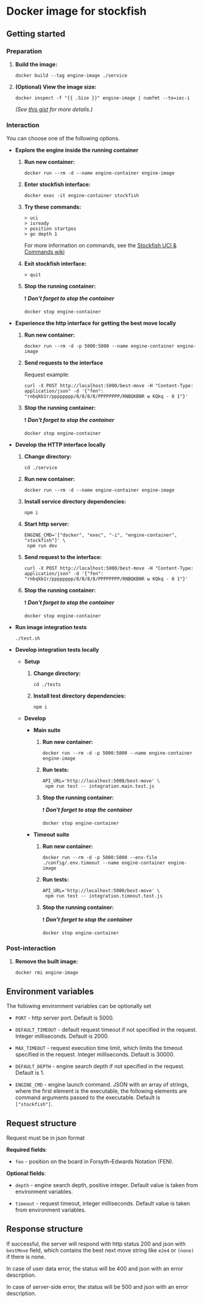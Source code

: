 # Docker image for stockfish

## Getting started

### Preparation

1. **Build the image:**

    ```
    docker build --tag engine-image ./service
    ```

2. **(Optional) View the image size:**

    ```
    docker inspect -f "{{ .Size }}" engine-image | numfmt --to=iec-i
    ```

    *(See [this gist](https://gist.github.com/MichaelSimons/fb588539dcefd9b5fdf45ba04c302db6) for more details.)*

### Interaction

You can choose one of the following options.

* **Explore the engine inside the running container**

    1. **Run new container:**

        ```
        docker run --rm -d --name engine-container engine-image
        ```

    2. **Enter stockfish interface:**

        ```
        docker exec -it engine-container stockfish
        ```

    3. **Try these commands:**

        ```
        > uci
        > isready
        > position startpos
        > go depth 1
        ```

        For more information on commands, see the [Stockfish UCI & Commands wiki](https://github.com/official-stockfish/Stockfish/wiki/UCI-&-Commands)

    4. **Exit stockfish interface:**

        ```
        > quit
        ```

    5. **Stop the running container:**

        ❗ **_Don't forget to stop the container_**

        ```
        docker stop engine-container
        ```

* **Experience the http interface for getting the best move locally**

    1. **Run new container:**

        ```
        docker run --rm -d -p 5000:5000 --name engine-container engine-image
        ```

    2. **Send requests to the interface**

        Request example:

        ```
        curl -X POST http://localhost:5000/best-move -H "Content-Type: application/json" -d '{"fen": "rnbqkb1r/pppppppp/8/8/8/8/PPPPPPPP/RNBQKBNR w KQkq - 0 1"}'
        ```

    3. **Stop the running container:**

        ❗ **_Don't forget to stop the container_**

        ```
        docker stop engine-container
        ```

* **Develop the HTTP interface locally**

    1. **Change directory:**

        ```
        cd ./service
        ```

    2. **Run new container:**

        ```
        docker run --rm -d --name engine-container engine-image
        ```

    3. **Install service directory dependencies:**

        ```
        npm i
        ```

    3. **Start http server:**

        ```
        ENGINE_CMD='["docker", "exec", "-i", "engine-container", "stockfish"]' \
         npm run dev
        ```

    4. **Send request to the interface:**

        ```
        curl -X POST http://localhost:5000/best-move -H "Content-Type: application/json" -d '{"fen": "rnbqkb1r/pppppppp/8/8/8/8/PPPPPPPP/RNBQKBNR w KQkq - 0 1"}'
        ```

    5. **Stop the running container:**

        ❗ **_Don't forget to stop the container_**

        ```
        docker stop engine-container
        ```

* **Run image integration tests**

    ```
    ./test.sh
    ```

* **Develop integration tests locally**

    * **Setup**

        1. **Change directory:**

            ```
            cd ./tests
            ```

        2. **Install test directory dependencies:**

            ```
            npm i
            ```

    * **Develop**

        * **Main suite**

            1. **Run new container:**

                ```
                docker run --rm -d -p 5000:5000 --name engine-container engine-image
                ```

            2. **Run tests:**

                ```
                API_URL='http://localhost:5000/best-move' \
                 npm run test -- integration.main.test.js
                ```

            3. **Stop the running container:**

                ❗ **_Don't forget to stop the container_**

                ```
                docker stop engine-container
                ```

        * **Timeout suite**

            1. **Run new container:**

                ```
                docker run --rm -d -p 5000:5000 --env-file ./config/.env.timeout --name engine-container engine-image
                ```

            2. **Run tests:**

                ```
                API_URL='http://localhost:5000/best-move' \
                 npm run test -- integration.timeout.test.js
                ```

            3. **Stop the running container:**

                ❗ **_Don't forget to stop the container_**

                ```
                docker stop engine-container
                ```

### Post-interaction

1. **Remove the built image:**

    ```
    docker rmi engine-image
    ```

## Environment variables

The following environment variables can be optionally set

* `PORT` - http server port. Default is 5000.

* `DEFAULT_TIMEOUT` - default request timeout if not specified in the request. Integer milliseconds. Default is 2000.

* `MAX_TIMEOUT` - request execution time limit, which limits the timeout specified in the request. Integer milliseconds. Default is 30000.

* `DEFAULT_DEPTH` - engine search depth if not specified in the request. Default is 1.

* `ENGINE_CMD` - engine launch command. JSON with an array of strings, where the first element is the executable, the following elements are command arguments passed to the executable. Default is `["stockfish"]`.

## Request structure

Request must be in json format

**Required fields**:

* `fen` - position on the board in Forsyth–Edwards Notation (FEN).

**Optional fields**:

* `depth` - engine search depth, positive integer. Default value is taken from environment variables.

* `timeout` - request timeout, integer milliseconds. Default value is taken from environment variables.

## Response structure

If successful, the server will respond with http status 200 and json with `bestMove` field, which contains the best next move string like `e2e4` or `(none)` if there is none.

In case of user data error, the status will be 400 and json with an error description.

In case of server-side error, the status will be 500 and json with an error description.

